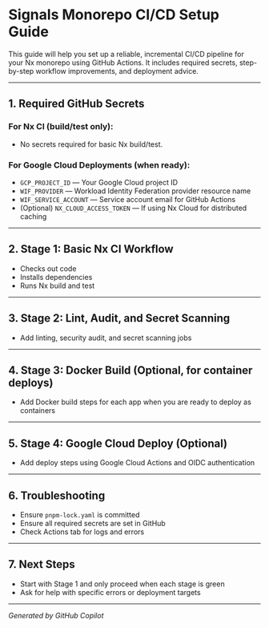 # Signals Monorepo CI/CD Setup Guide

This guide will help you set up a reliable, incremental CI/CD pipeline for your Nx monorepo using GitHub Actions. It includes required secrets, step-by-step workflow improvements, and deployment advice.

---

## 1. Required GitHub Secrets

### For Nx CI (build/test only):
- No secrets required for basic Nx build/test.

### For Google Cloud Deployments (when ready):
- `GCP_PROJECT_ID` — Your Google Cloud project ID
- `WIF_PROVIDER` — Workload Identity Federation provider resource name
- `WIF_SERVICE_ACCOUNT` — Service account email for GitHub Actions
- (Optional) `NX_CLOUD_ACCESS_TOKEN` — If using Nx Cloud for distributed caching

---

## 2. Stage 1: Basic Nx CI Workflow

- Checks out code
- Installs dependencies
- Runs Nx build and test

---

## 3. Stage 2: Lint, Audit, and Secret Scanning

- Add linting, security audit, and secret scanning jobs

---

## 4. Stage 3: Docker Build (Optional, for container deploys)

- Add Docker build steps for each app when you are ready to deploy as containers

---

## 5. Stage 4: Google Cloud Deploy (Optional)

- Add deploy steps using Google Cloud Actions and OIDC authentication

---

## 6. Troubleshooting

- Ensure `pnpm-lock.yaml` is committed
- Ensure all required secrets are set in GitHub
- Check Actions tab for logs and errors

---

## 7. Next Steps

- Start with Stage 1 and only proceed when each stage is green
- Ask for help with specific errors or deployment targets

---

*Generated by GitHub Copilot*
